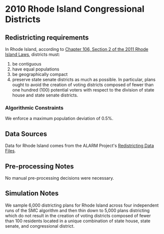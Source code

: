 # 2010 Rhode Island Congressional Districts

## Redistricting requirements
In Rhode Island, according to [Chapter 106, Section 2 of the 2011 Rhode Island Laws](http://webserver.rilin.state.ri.us/PublicLaws/law11/law11106.htm), districts must:

1. be contiguous
1. have equal populations
1. be geographically compact
1. preserve state senate districts as much as possible. In particular, plans ought to avoid the creation of voting districts composed of fewer than one hundred (100) potential voters with respect to the division of state house and state senate districts.


### Algorithmic Constraints
We enforce a maximum population deviation of 0.5%.

## Data Sources
Data for Rhode Island comes from the ALARM Project's [Redistricting Data Files](https://alarm-redist.github.io/posts/2021-08-10-census-2020/).

## Pre-processing Notes
No manual pre-processing decisions were necessary.

## Simulation Notes
We sample 6,000 districting plans for Rhode Island across four independent runs of the SMC algorithm and then thin down to 5,000 plans districting which do not result in the creation of voting districts composed of fewer than 100 residents located in a unique combination of state house, state senate, and congressional district.
